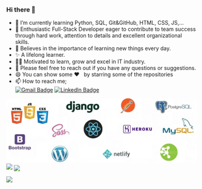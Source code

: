 ### Hi there 👋


-  🌱  I’m currently learning Python, SQL, Git&GitHub, HTML, CSS, JS,...
-  👯  Enthusiastic Full-Stack Developer eager to contribute to team success through hard work, attention to details and excellent organizational skills.
-  📝  Believes in the importance of learning new things every day. 
-  ✨  A lifelong learner. 
-  👨‍💻  Motivated to learn, grow and excel in IT industry.
-  💬 Please feel free to reach out if you have any questions or suggestions.
-  😄 You can show some   ❤️    &nbsp; by starring some of the repositories
-  📫 How to reach me;<br>
[![Gmail Badge](https://img.shields.io/badge/Gmail-D14836?style=for-the-badge&logo=gmail&logoColor=white)](https://mail.google.com/mail/u/0/?hl=tr&tf=cm&fs=1&to=serkankilic2021@gmail.com)
[![LinkedIn Badge](https://img.shields.io/badge/LinkedIn-0077B5?style=for-the-badge&logo=linkedin&logoColor=white)](https://www.linkedin.com/in/)

<img src="https://github.com/C8147SerkanKilic/C8147SerkanKilic/blob/main/ss.png?raw=true">
<img src="https://github-readme-stats.vercel.app/api?username=C8147SerkanKilic&count_private=true&show_icons=true&theme=merko" > 
<img align="center" src="https://github-readme-stats.vercel.app/api/top-langs/?username=C8147SerkanKilic&layout=compact&theme=merko" />


![](https://komarev.com/ghpvc/?username=C8147SerkanKilic)

